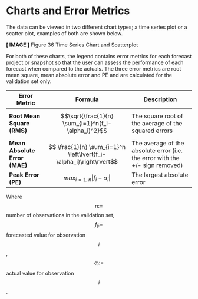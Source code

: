 # Charts and Error Metrics

The data can be viewed in two different chart types; a time series plot or a scatter plot, examples of both are shown below.


**[ IMAGE ]**
Figure 36 Time Series Chart and Scatterplot

For both of these charts, the legend contains error metrics for each forecast project or snapshot so that the user can assess the performance of each forecast when compared to the actuals.  The three error metrics are root mean square, mean absolute error and PE and are calculated for the validation set only.



| Error Metric                                                                                        | Formula | Description                                                                   |
|-----------------------------------------------------------------------------------------------------|---------|-------------------------------------------------------------------------------|
| **Root Mean Square (RMS)**                                                                              |   $$\sqrt{\frac{1}{n}  \sum_{i=1}^n(f_i-\alpha_i)^2}$$      | The square root of the average of the squared errors                          |
| **Mean Absolute Error (MAE)**                                                                          |   $$ \frac{1}{n} \sum_{i=1}^n \left\lvert{f_i-\alpha_i}\right\rvert$$      | The average of the absolute error (i.e. the error with  the +/- sign removed) |
| **Peak Error (PE)**                                                                                     |   $$ max_{i=1, n} \left\lvert{f_i-\alpha_i}\right\rvert $$      | The largest absolute error                                                    |

Where $$n:=$$ number of observations in the validation set,  $$f_i:=$$ forecasted value for observation $$i$$, $$\alpha_i:=$$ actual value for observation $$i$$.